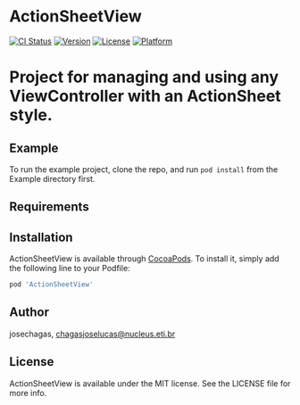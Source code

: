 # ActionSheetView

[![CI Status](http://img.shields.io/travis/josechagas/ActionSheetView.svg?style=flat)](https://travis-ci.org/josechagas/ActionSheetView)
[![Version](https://img.shields.io/cocoapods/v/ActionSheetView.svg?style=flat)](http://cocoapods.org/pods/ActionSheetView)
[![License](https://img.shields.io/cocoapods/l/ActionSheetView.svg?style=flat)](http://cocoapods.org/pods/ActionSheetView)
[![Platform](https://img.shields.io/cocoapods/p/ActionSheetView.svg?style=flat)](http://cocoapods.org/pods/ActionSheetView)


Project for managing and using any ViewController with an ActionSheet style.
=======


## Example

To run the example project, clone the repo, and run `pod install` from the Example directory first.

## Requirements

## Installation

ActionSheetView is available through [CocoaPods](http://cocoapods.org). To install
it, simply add the following line to your Podfile:

```ruby
pod 'ActionSheetView'
```

## Author

josechagas, chagasjoselucas@nucleus.eti.br

## License

ActionSheetView is available under the MIT license. See the LICENSE file for more info.


